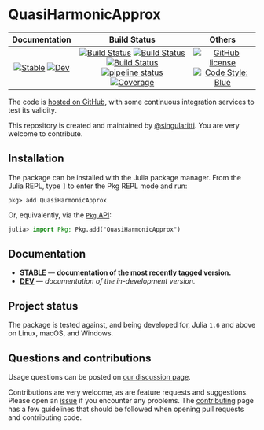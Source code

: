 # QuasiHarmonicApprox

|                                 **Documentation**                                  |                                                                                                 **Build Status**                                                                                                 |                                        **Others**                                         |
| :--------------------------------------------------------------------------------: | :--------------------------------------------------------------------------------------------------------------------------------------------------------------------------------------------------------------: | :---------------------------------------------------------------------------------------: |
| [![Stable][docs-stable-img]][docs-stable-url] [![Dev][docs-dev-img]][docs-dev-url] | [![Build Status][gha-img]][gha-url] [![Build Status][appveyor-img]][appveyor-url] [![Build Status][cirrus-img]][cirrus-url] [![pipeline status][gitlab-img]][gitlab-url] [![Coverage][codecov-img]][codecov-url] | [![GitHub license][license-img]][license-url] [![Code Style: Blue][style-img]][style-url] |

[docs-stable-img]: https://img.shields.io/badge/docs-stable-blue.svg
[docs-stable-url]: https://MineralsCloud.github.io/QuasiHarmonicApprox.jl/stable
[docs-dev-img]: https://img.shields.io/badge/docs-dev-blue.svg
[docs-dev-url]: https://MineralsCloud.github.io/QuasiHarmonicApprox.jl/dev
[gha-img]: https://github.com/MineralsCloud/QuasiHarmonicApprox.jl/workflows/CI/badge.svg
[gha-url]: https://github.com/MineralsCloud/QuasiHarmonicApprox.jl/actions
[appveyor-img]: https://ci.appveyor.com/api/projects/status/github/MineralsCloud/QuasiHarmonicApprox.jl?svg=true
[appveyor-url]: https://ci.appveyor.com/project/singularitti/QuasiHarmonicApprox-jl
[cirrus-img]: https://api.cirrus-ci.com/github/MineralsCloud/QuasiHarmonicApprox.jl.svg
[cirrus-url]: https://cirrus-ci.com/github/MineralsCloud/QuasiHarmonicApprox.jl
[gitlab-img]: https://gitlab.com/singularitti/QuasiHarmonicApprox.jl/badges/main/pipeline.svg
[gitlab-url]: https://gitlab.com/singularitti/QuasiHarmonicApprox.jl/-/pipelines
[codecov-img]: https://codecov.io/gh/MineralsCloud/QuasiHarmonicApprox.jl/branch/main/graph/badge.svg
[codecov-url]: https://codecov.io/gh/MineralsCloud/QuasiHarmonicApprox.jl
[license-img]: https://img.shields.io/github/license/MineralsCloud/QuasiHarmonicApprox.jl
[license-url]: https://github.com/MineralsCloud/QuasiHarmonicApprox.jl/blob/main/LICENSE
[style-img]: https://img.shields.io/badge/code%20style-blue-4495d1.svg
[style-url]: https://github.com/invenia/BlueStyle

The code is [hosted on GitHub](https://github.com/MineralsCloud/QuasiHarmonicApprox.jl),
with some continuous integration services to test its validity.

This repository is created and maintained by [@singularitti](https://github.com/singularitti).
You are very welcome to contribute.

## Installation

The package can be installed with the Julia package manager.
From the Julia REPL, type `]` to enter the Pkg REPL mode and run:

```
pkg> add QuasiHarmonicApprox
```

Or, equivalently, via the [`Pkg` API](https://pkgdocs.julialang.org/v1/getting-started/):

```julia
julia> import Pkg; Pkg.add("QuasiHarmonicApprox")
```

## Documentation

- [**STABLE**][docs-stable-url] — **documentation of the most recently tagged version.**
- [**DEV**][docs-dev-url] — _documentation of the in-development version._

## Project status

The package is tested against, and being developed for, Julia `1.6` and above on Linux,
macOS, and Windows.

## Questions and contributions

Usage questions can be posted on [our discussion page][discussions-url].

Contributions are very welcome, as are feature requests and suggestions. Please open an
[issue][issues-url] if you encounter any problems. The [contributing](@ref) page has
a few guidelines that should be followed when opening pull requests and contributing code.

[discussions-url]: https://github.com/MineralsCloud/QuasiHarmonicApprox.jl/discussions
[issues-url]: https://github.com/MineralsCloud/QuasiHarmonicApprox.jl/issues
